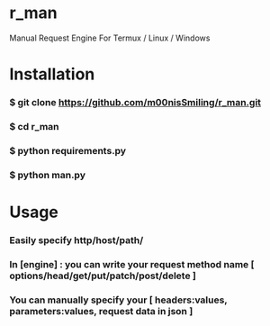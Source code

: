 # r_man
Manual Request Engine For Termux / Linux / Windows 

# Installation
### $ git clone https://github.com/m00nisSmiling/r_man.git
### $ cd r_man
### $ python requirements.py
### $ python man.py

# Usage 
### Easily specify http/host/path/
### In [engine] : you can write your request method name [ options/head/get/put/patch/post/delete ]
### You can manually specify your [ headers:values, parameters:values, request data in json ]
